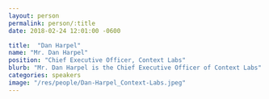 ```yaml
---
layout: person
permalink: person/:title
date: 2018-02-24 12:01:00 -0600

title:  "Dan Harpel"
name: "Mr. Dan Harpel"
position: "Chief Executive Officer, Context Labs"
blurb: "Mr. Dan Harpel is the Chief Executive Officer of Context Labs"
categories: speakers
image: "/res/people/Dan-Harpel_Context-Labs.jpeg"
---
```

